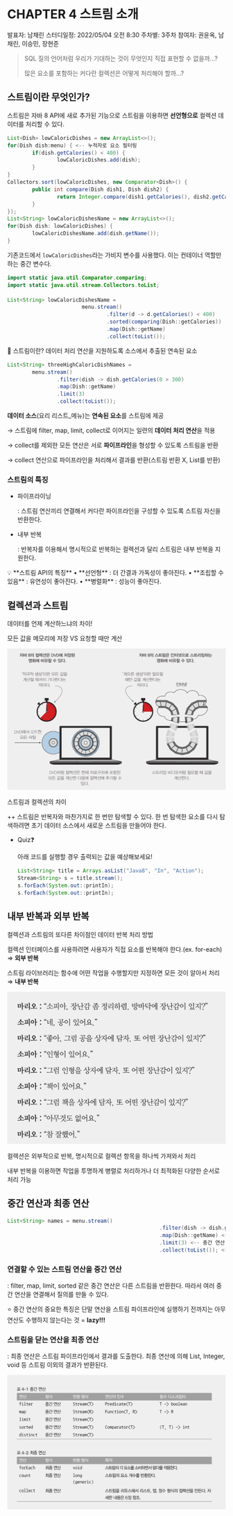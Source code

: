 # CHAPTER 4 스트림 소개

발표자: 남채린
스터디일정: 2022/05/04 오전 8:30
주차별: 3주차
참여자: 권윤옥, 남채린, 이승민, 장현준

> SQL 질의 언어처럼 우리가 기대하는 것이 무엇인지 직접 표현할 수 없을까...?
> 
> 
> 많은 요소를 포함하는 커다란 컬렉션은 어떻게 처리해야 할까...?
> 

## 스트림이란 무엇인가?

스트림은 자바 8 API에 새로 추가된 기능으로 스트림을 이용하면 **선언형으로** 컬렉션 데이터를 처리할 수 있다.

```java
List<Dish> lowCaloricDishes = new ArrayList<>();
for(Dish dish:menu) { <-- 누적자로 요소 필터링
		if(dish.getCalories() < 400) {
				lowCaloricDishes.add(dish);
		}
}
Collectors.sort(lowCaloricDishes, new Comparator<Dish>() {
		public int compare(Dish dish1, Dish dish2) {
				return Integer.compare(dish1.getCalories(), dish2.getCalories());
		}
});
List<String> lowCaloricDishesName = new ArrayList<>();
for(Dish dish: lowCaloricDishes) {
		lowCaloricDishesName.add(dish.getName());
}
```

기존코드에서 `lowCaloricDishes`라는 가비지 변수를 사용했다. 이는 컨테이너 역할만 하는 중간 변수다.

```java
import static java.util.Comparator.comparing;
import static java.util.stream.Collectors.toList;

List<String> lowCaloricDishesName = 
						menu.stream()
								.filter(d -> d.getCalories() < 400)
								.sorted(comparing(Dish::getCalories))
								.map(Dish::getName)
								.collect(toList());
```

🤔 스트림이란? 데이터 처리 연산을 지원하도록 소스에서 추출된 연속된 요소

```java
List<String> threeHighCaloricDishNames = 
		menu.stream()
				.filter(dish -> dish.getCalories(0 > 300)
				.map(Dish::getName)
				.limit(3)
				.collect(toList());
```

**데이터 소스**(요리 리스트_메뉴)는 **연속된 요소**를 스트림에 제공 

→ 스트림에 filter, map, limit, collect로 이어지는 일련의 **데이터 처리 연산**을 적용 

→ collect를 제외한 모든 연산은 서로 **파이프라인**을 형성할 수 있도록 스트림을 반환 

→ collect 연산으로 파이프라인을 처리해서 결과를 반환(스트림 반환 X, List를 반환)

### 스트림의 특징

- 파이프라이닝
    
    : 스트림 연산끼리 연결해서 커다란 파이프라인을 구성할 수 있도록 스트림 자신을 반환한다.
    
- 내부 반복
    
    : 반복자를 이용해서 명시적으로 반복하는 컬렉션과 달리 스트림은 내부 반복을 지원한다.
    

<aside>
💡 **스트림 API의 특징** 
• **선언형** : 더 간결과 가독성이 좋아진다.
• **조립할 수 있음** : 유연성이 좋아진다.
• **병렬화** : 성능이 좋아진다.

</aside>

## 컬렉션과 스트림

데이터를 언제 계산하느냐의 차이!

모든 값을 메모리에 저장 VS 요청할 때만 계산

![스트림과 컬렉션의 차이](CHAPTER_4_스트림_소개/스트림과_컬렉션의_차이.jpeg)

스트림과 컬렉션의 차이

++ 스트림은 반복자와 마찬가지로 한 번만 탐색할 수 있다. 한 번 탐색한 요소를 다시 탐색하려면 초기 데이터 소스에서 새로운 스트림을 만들어야 한다.

- Quiz❓
    
    아래 코드를 실행할 경우 출력되는 값을 예상해보세요!
    
    ```java
    List<String> title = Arrays.asList("Java8", "In", "Action");
    Stream<String> s = title.stream();
    s.forEach(System.out::printIn);
    s.forEach(System.out::printIn);
    ```
    

## 내부 반복과 외부 반복

컬렉션과 스트림의 또다른 차이점인 데이터 반복 처리 방법

컬렉션 인터페이스를 사용하려면 사용자가 직접 요소를 반복해야 한다.(ex. for-each) ⇒ **외부 반복**

스트림 라이브러리는 함수에 어떤 작업을 수행할지만 지정하면 모든 것이 알아서 처리 ⇒ **내부 반복**

![마리오와소피아대화.jpeg](CHAPTER_4_스트림_소개/마리오와소피아대화.jpeg)

컬렉션은 외부적으로 반복, 명시적으로 컬렉션 항목을 하나씩 가져와서 처리

내부 반복을 이용하면 작업을 투명하게 병렬로 처리하거나 더 최적화된 다양한 순서로 처리 가능

## 중간 연산과 최종 연산

```java
List<String> names = menu.stream() 
												 .filter(dish -> dish.getCalories() > 300) <-- 중간 연산
												 .map(Dish::getName) <-- 중간 연산
												 .limit(3) <-- 중간 연산
												 .collect(toList()); <-- 스트림을 리스트로 변환
```

### 연결할 수 있는 스트림 연산을 **중간 연산**

: filter, map, limit, sorted 같은 중간 연산은 다른 스트림을 반환한다. 따라서 여러 중간 연산을 연결해서 질의를 만들 수 있다.

⭐️  중간 연산의 중요한 특징은 단말 연산을 스트림 파이프라인에 실행하기 전까지는 아무 연산도 수행하지 않는다는 것 = **lazy!!!**

### 스트림을 닫는 연산을 **최종 연산**

: 최종 연산은 스트림 파이프라인에서 결과를 도출한다. 최종 연산에 의해 List, Integer, void 등 스트림 이외의 결과가 반환된다.

![중간연산_최종연산.jpeg](CHAPTER_4_스트림_소개/중간연산_최종연산.jpeg)